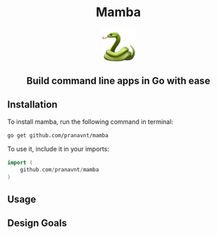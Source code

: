 <h1 align="center">Mamba</h1> 
<p align="center">
    <img src="./.github/mamba.png" width="15%" />
</p>
<h2 align="center">Build command line apps in Go with ease</h2>

## Installation

To install mamba, run the following command in terminal:

```bash
go get github.com/pranavnt/mamba
```

To use it, include it in your imports:

```go
import (
    github.com/pranavnt/mamba
)
```

## Usage

## Design Goals
